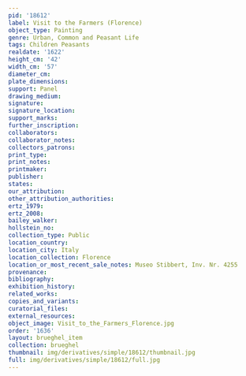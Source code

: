 ```yaml
---
pid: '18612'
label: Visit to the Farmers (Florence)
object_type: Painting
genre: Urban, Common and Peasant Life
tags: Children Peasants
realdate: '1622'
height_cm: '42'
width_cm: '57'
diameter_cm: 
plate_dimensions: 
support: Panel
drawing_medium: 
signature: 
signature_location: 
support_marks: 
further_inscription: 
collaborators: 
collaborator_notes: 
collectors_patrons: 
print_type: 
print_notes: 
printmaker: 
publisher: 
states: 
our_attribution: 
other_attribution_authorities: 
ertz_1979: 
ertz_2008: 
bailey_walker: 
hollstein_no: 
collection_type: Public
location_country: 
location_city: Italy
location_collection: Florence
location_or_most_recent_sale_notes: Museo Stibbert, Inv. Nr. 4255
provenance: 
bibliography: 
exhibition_history: 
related_works: 
copies_and_variants: 
curatorial_files: 
external_resources: 
object_image: Visit_to_the_Farmers_Florence.jpg
order: '1636'
layout: brueghel_item
collection: brueghel
thumbnail: img/derivatives/simple/18612/thumbnail.jpg
full: img/derivatives/simple/18612/full.jpg
---
```

